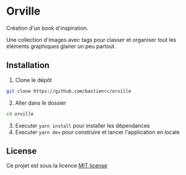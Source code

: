 # Orville

Création d'un book d'inspiration.

Une collection d'images avec tags pour classer et organiser tout les éléments graphiques glaner un peu partout.

## Installation

1. Clone le dépôt

```sh
git clone https://github.com/bastienrc/orville
```

2. Aller dans le dossier

```sh
cd orville
```

3. Executer `yarn install` pour installer les dépendances
4. Executer `yarn dev` pour construire et lancer l'application en locale

## License

Ce projet est sous la licence [MIT license](/LICENSE)

